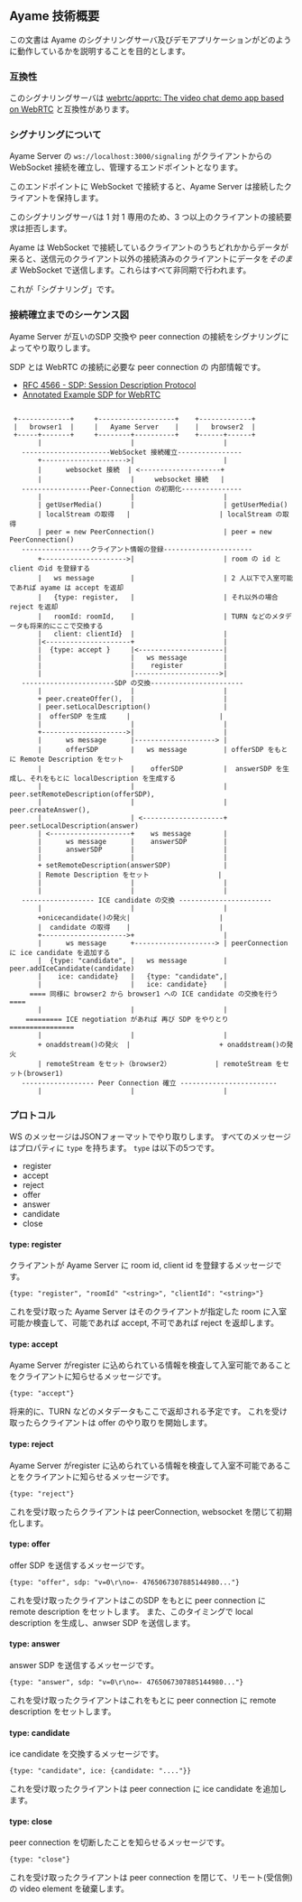 ## Ayame 技術概要

この文書は Ayame のシグナリングサーバ及びデモアプリケーションがどのように動作しているかを説明することを目的とします。

### 互換性

このシグナリングサーバは [webrtc/apprtc: The video chat demo app based on WebRTC](https://github.com/webrtc/apprtc) と互換性があります。

### シグナリングについて

Ayame Server の `ws://localhost:3000/signaling` がクライアントからの WebSocket 接続を確立し、管理するエンドポイントとなります。

このエンドポイントに WebSocket で接続すると、Ayame Server は接続したクライアントを保持します。

このシグナリングサーバは 1 対 1 専用のため、3 つ以上のクライアントの接続要求は拒否します。

Ayame は WebSocket で接続しているクライアントのうちどれかからデータが来ると、送信元のクライアント以外の接続済みのクライアントにデータを*そのまま* WebSocket で送信します。これらはすべて非同期で行われます。

これが「シグナリング」です。

### 接続確立までのシーケンス図

Ayame Server が互いのSDP 交換や peer connection の接続をシグナリングによってやり取りします。

SDP とは WebRTC の接続に必要な peer connection の 内部情報です。

- [RFC 4566 \- SDP: Session Description Protocol](https://tools.ietf.org/html/rfc4566)
- [Annotated Example SDP for WebRTC](https://tools.ietf.org/html/draft-ietf-rtcweb-sdp-11)

 ```

  +-------------+     +-------------------+    +-------------+
  |   browser1  |     |   Ayame Server    |    |   browser2  |
  +-----+-------+     +--------+----------+    +------+------+
        |                      |                      |
    ----------------------WebSocket 接続確立----------------
        +--------------------->|                      |
        |      websocket 接続  | <--------------------+
        |                      |     websocket 接続   |
    -----------------Peer-Connection の初期化---------------
        |                      |                      |
        | getUserMedia()       |                      | getUserMedia()
        | localStream の取得   |                      | localStream の取得
        | peer = new PeerConnection()                 | peer = new PeerConnection()
    -----------------クライアント情報の登録----------------------
        +--------------------->|                      | room の id と client のid を登録する
        |   ws message         |                      | 2 人以下で入室可能であれば ayame は accept を返却
        |   {type: register,   |                      | それ以外の場合 reject を返却
        |   roomId: roomId,    |                      | TURN などのメタデータも将来的にここで交換する
        |   client: clientId}  |                      |
        |<---------------------+                      |
        |  {type: accept }     |<---------------------|
        |                      |   ws message         |
        |                      |    register          |
        |                      |--------------------->|
    -----------------------SDP の交換-----------------------
        |                      |                      |
        + peer.createOffer(),  |                      |
        | peer.setLocalDescription()                  |
        |  offerSDP を生成     |                      |
        |                      |                      |
        +--------------------->|                      |
        |      ws message      |--------------------> |
        |      offerSDP        |   ws message         | offerSDP をもとに Remote Description をセット
        |                      |    offerSDP          |  answerSDP を生成し、それをもとに localDescription を生成する
        |                      |                      |  peer.setRemoteDescription(offerSDP),
        |                      |                      |  peer.createAnswer(),
        |                      | <--------------------+  peer.setLocalDescription(answer)
        | <--------------------+    ws message        |
        |      ws message      |    answerSDP         |
        |      answerSDP       |                      |
        |                      |                      |
        + setRemoteDescription(answerSDP)             |
        | Remote Description をセット                 |
        |                      |                      |
        |                      |                      |
    ------------------ ICE candidate の交換 -----------------------
        |                      |                      |
        +onicecandidate()の発火|                      |
        |  candidate の取得    |                      |
        +--------------------->+                      |
        |      ws message      +--------------------> | peerConnection に ice candidate を追加する
        |  {type: "candidate", |   ws message         | peer.addIceCandidate(candidate)
        |    ice: candidate}   |   {type: "candidate",|
        |                      |   ice: candidate}    |
      ==== 同様に browser2 から browser1 への ICE candidate の交換を行う ====
        |                      |                      |
     ========= ICE negotiation があれば 再び SDP をやりとり ================
        |                      |                      |
        + onaddstream()の発火  |                      + onaddstream()の発火
        | remoteStream をセット（browser2）           | remoteStream をセット(browser1)
    ------------------ Peer Connection 確立 ------------------------
        |                      |                      |
```


### プロトコル

WS のメッセージはJSONフォーマットでやり取りします。
すべてのメッセージはプロパティに `type` を持ちます。
`type` は以下の5つです。

- register
- accept
- reject
- offer
- answer
- candidate
- close

#### type: register

クライアントが Ayame Server に room id, client id を登録するメッセージです。

```
{type: "register", "roomId" "<string>", "clientId": "<string>"}
```

これを受け取った Ayame Server はそのクライアントが指定した room に入室可能か検査して、可能であれば accept, 不可であれば reject を返却します。

#### type: accept

Ayame Server がregister に込められている情報を検査して入室可能であることをクライアントに知らせるメッセージです。

```
{type: "accept"}
```

将来的に、TURN などのメタデータもここで返却される予定です。
これを受け取ったらクライアントは offer のやり取りを開始します。

#### type: reject

Ayame Server がregister に込められている情報を検査して入室不可能であることをクライアントに知らせるメッセージです。

```
{type: "reject"}
```

これを受け取ったらクライアントは peerConnection, websocket を閉じて初期化します。

#### type: offer

offer SDP を送信するメッセージです。

```
{type: "offer", sdp: "v=0\r\no=- 4765067307885144980..."}
```

これを受け取ったクライアントはこのSDP をもとに peer connection に remote description をセットします。
また、このタイミングで local description を生成し、anwser SDP を送信します。

#### type: answer

answer SDP を送信するメッセージです。

```
{type: "answer", sdp: "v=0\r\no=- 4765067307885144980..."}
```

これを受け取ったクライアントはこれをもとに peer connection に remote description をセットします。

#### type: candidate

ice candidate を交換するメッセージです。

```
{type: "candidate", ice: {candidate: "...."}}
```

これを受け取ったクライアントは peer connection に ice candidate を追加します。

#### type: close

peer connection を切断したことを知らせるメッセージです。

```
{type: "close"}
```

これを受け取ったクライアントは peer connection を閉じて、リモート(受信側)の video element を破棄します。
